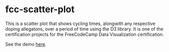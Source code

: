 # fcc-scatter-plot
This is a scatter plot that shows cycling times, alongwith any respective doping allegatons, over a period of time using the D3 library. It is one of the certification projects for the FreeCodeCamp Data Visualization certification.

See the demo <a href="http://seidelmatt.com/fcc-scatter-plot/">here</a>.
